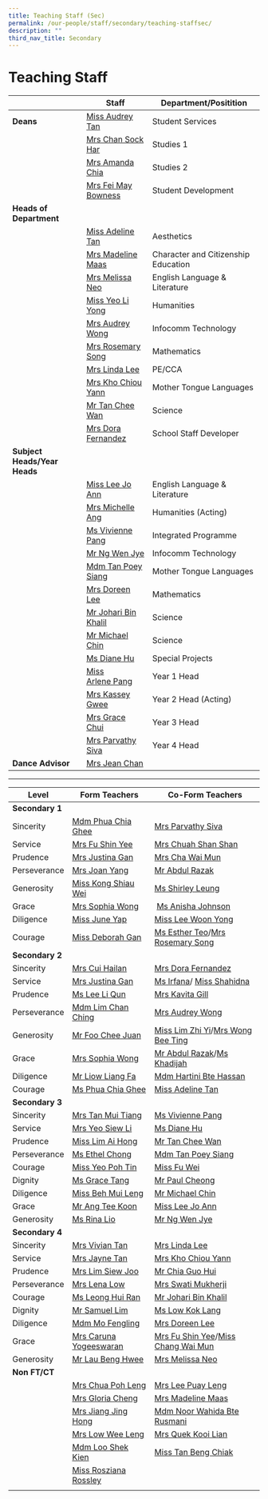 ```yaml
---
title: Teaching Staff (Sec)
permalink: /our-people/staff/secondary/teaching-staffsec/
description: ""
third_nav_title: Secondary
---
```

# **Teaching Staff**

|  	| Staff 	| Department/Positition 	|
|---	|---	|---	|
| **Deans** | [Miss Audrey Tan](mailto:tan_lee_lian_audrey@moe.edu.sg) | Student Services |
| | [Mrs Chan Sock Har](mailto:lim_sock_har@moe.edu.sg) | Studies 1 |
| | [Mrs Amanda Chia](mailto:Amanda_Sim@moe.edu.sg) | Studies 2 | 
| | [Mrs Fei May Bowness](mailto:wong_fei_may@moe.edu.sg) | Student Development |
| **Heads of Department** | | | | 
| | [Miss Adeline Tan](mailto:tan_li_jen_adeline@moe.edu.sg) | Aesthetics |
| | [Mrs Madeline Maas](mailto:yeo_beow_keat_madeline@moe.edu.sg) | Character and Citizenship Education |
| | [Mrs Melissa Neo](mailto:melissa_neo-ang@moe.edu.sg) | English Language & Literature |
| | [Miss Yeo Li Yong](mailto:Yeo_li_yong@moe.edu.sg) | Humanities |
| | [Mrs Audrey Wong](mailto:tan_mei_ling_audrey@moe.edu.sg) | Infocomm Technology |
| | [Mrs Rosemary Song](mailto:rosemary_tang@moe.edu.sg) | Mathematics |
|  | [Mrs Linda Lee](mailto:khoo_beng_gek_linda@moe.edu.sg) | PE/CCA |
| | [Mrs Kho Chiou Yann](mailto:lim_chiou_yann@moe.edu.sg) | Mother Tongue Languages |
| | [Mr Tan Chee Wan](mailto:tan_chee_wan@moe.edu.sg) | Science |
| | [Mrs Dora Fernandez](mailto:dora_maria_choo@moe.edu.sg) | School Staff Developer |
| **Subject Heads/Year Heads** | | 
| | [Miss Lee Jo Ann](mailto:lee_jo_ann@moe.edu.sg) | English Language & Literature |
| | [Mrs Michelle Ang](mailto:Ng_mei_yin_michelle@moe.edu.sg) | Humanities (Acting) |
| | [Ms Vivienne Pang](mailto:pang_kailing_vivienne@moe.edu.sg) | Integrated Programme |
| | [Mr Ng Wen Jye](mailto:Ng_wen_jye@moe.edu.sg) | Infocomm Technology |
| | [Mdm Tan Poey Siang](mailto:tan_poey_siang@moe.edu.sg) | Mother Tongue Languages |
| | [Mrs Doreen Lee](mailto:lau_ying_ying@moe.edu.sg) | Mathematics |
| | [Mr Johari Bin Khalil](mailto:johari_khalil@moe.edu.sg) | Science |
| | [Mr Michael Chin](mailto:chin_sian_woon_michael@moe.edu.sg) | Science |
| | [Ms Diane Hu](mailto:hu_yu_hua_diane@moe.edu.sg) | Special Projects |
| | [Miss Arlene Pang](mailto:pang_xuehui_arlene@moe.edu.sg) | Year 1 Head |
| | [Mrs Kassey Gwee](mailto:kassey_heng@moe.edu.sg) | Year 2 Head (Acting) |
| | [Mrs Grace Chui](mailto:grace_tan_kok_eng@moe.edu.sg) | Year 3 Head |
| | [Mrs Parvathy Siva](mailto:parvathy_vegadasalam@moe.edu.sg) | Year 4 Head |
| **Dance Advisor** | [Mrs Jean Chan](mailto:Jean_Chan@moe.edu.sg) |

--------------------------------------------------------------------


| Level 	| Form Teachers 	| Co-Form Teachers 	|
|---	|---	|---	|
| **Secondary 1** |     |     | 
|Sincerity | [Mdm Phua Chia Ghee](mailto:parvathy_vegadasalam@moe.edu.sg) | [Mrs Parvathy Siva](mailto:parvathy_vegadasalam@moe.edu.sg) |
|Service | [Mrs Fu Shin Yee](mailto:parvathy_vegadasalam@moe.edu.sg) | [Mrs Chuah Shan Shan](mailto:parvathy_vegadasalam@moe.edu.sg) |
| Prudence | [Mrs Justina Gan](mailto:joan_chan_lee_hiang@moe.edu.sg) | [Mrs Cha Wai Mun](mailto:vijayabharathy_veeravarman@moe.edu.sg) |
| Perseverance | [Mrs Joan Yang](mailto:maryanty_mohtar@moe.edu.sg) | [Mr Abdul Razak](mailto:low_shu_jun_shirlyn@moe.edu.sg) |
| Generosity | [Miss Kong Shiau Wei](mailto:kong_shiau_wei@moe.edu.sg) | [Ms Shirley Leung](mailto:nur-ashiqin_hasbollah@moe.edu.sg) |
| Grace | [Mrs Sophia Wong](mailto:kong_shiau_wei@moe.edu.sg) |  [Ms Anisha Johnson](mailto:li_youjie@moe.edu.sg) |
| Diligence | [Miss June Yap](mailto:yap_geok_ching_june@moe.edu.sg) | [Miss Lee Woon Yong](mailto:lee_woon_yong@moe.edu.sg)  |
| Courage | [Miss Deborah Gan](mailto:deborah_gan_li_chuen@moe.edu.sg) | [Ms Esther Teo](mailto:esther_teo_lek_ong@moe.edu.sg)/[Mrs Rosemary Song](mailto:rosemary_tang@moe.edu.sg) |
| **Secondary 2** |    |    | 
| Sincerity | [Mrs Cui Hailan](mailto:ng_shan_shan@moe.edu.sg) | [Mrs Dora Fernandez](mailto:dora_maria_choo@moe.edu.sg) |
| Service | [Mrs Justina Gan](mailto:foo_ai_chien_justina@moe.edu.sg) | [Ms Irfana](mailto:irfana_begum_shaik_fareed@moe.edu.sg)/ [Miss Shahidna](mailto:raja_nurr_shahidna@moe.edu.sg) |
| Prudence | [Ms Lee Li Qun](mailto:lee_li_qun@moe.edu.sg) | [Mrs Kavita Gill](mailto:kavita_deep_kaur_hundal@moe.edu.sg) |
| Perseverance | [Mdm Lim Chan Ching](mailto:lim_chan_ching@moe.edu.sg) | [Mrs Audrey Wong](mailto:tan_mei_ling_audrey@moe.edu.sg) |
| Generosity | [Mr Foo Chee Juan](mailto:foo_chee_juan@moe.edu.sg) | [Miss Lim Zhi Yi](mailto:lim_zhi_yi@moe.edu.sg)/[Mrs Wong Bee Ting](mailto:lim_bee_ting@moe.edu.sg) |
| Grace | [Mrs Sophia Wong](mailto:cheng_jin_ting_sophia@moe.edu.sg) | [Mr Abdul Razak](mailto:abdul_razak@moe.edu.sg)/[Ms Khadijah](mailto:khadijah_aziz_rahman@moe.edu.sg) |
| Diligence | [Mr Liow Liang Fa](mailto:LIOW_Liang_Fa@moe.edu.sg) | [Mdm Hartini Bte Hassan](mailto:hartini_hassan@moe.edu.sg) |
| Courage | [Ms Phua Chia Ghee](mailto:Phua_chia_ghee@moe.edu.sg) | [Miss Adeline Tan](mailto:tan_li_jen_adeline@moe.edu.sg) |
| **Secondary 3** |     |      | 
|Sincerity | [Mrs Tan Mui Tiang](mailto:lim_mui_tiang@moe.edu.sg) | [Ms Vivienne Pang](mailto:pang_kailing_vivienne@moe.edu.sg) |
| Service | [Mrs Yeo Siew Li](mailto:seow_siew_li@moe.edu.sg) | [Ms Diane Hu](mailto:hu_yu_hua_diane@moe.edu.sg) |
| Prudence | [Miss Lim Ai Hong](mailto:lim_ai_hong@moe.edu.sg) | [Mr Tan Chee Wan](mailto:tan_chee_wan@moe.edu.sg) |
| Perseverance | [Ms Ethel Chong](mailto:ethel_chong_ai_leng@moe.edu.sg) | [Mdm Tan Poey Siang](mailto:tan_poey_siang@moe.edu.sg) |
| Courage | [Miss Yeo Poh Tin](mailto:yeo_poh_tin@moe.edu.sg) | [Miss Fu Wei](mailto:fu_wei@moe.edu.sg) |
| Dignity | [Ms Grace Tang](mailto:grace_tang@moe.edu.sg) | [Mr Paul Cheong](mailto:cheong_kam_seng_paul@moe.edu.sg) |
| Diligence | [Miss Beh Mui Leng](mailto:beh_mui_leng@moe.edu.sg) | [Mr Michael Chin](mailto:chin_sian_woon_michael@moe.edu.sg) |
| Grace | [Mr Ang Tee Koon](mailto:ang_tee_koon@moe.edu.sg) | [Miss Lee Jo Ann](mailto:lee_jo_ann@moe.edu.sg) |
| Generosity | [Ms Rina Lio](mailto:lio_su-mein_rina@moe.edu.sg) | [Mr Ng Wen Jye](mailto:Ng_wen_jye@moe.edu.sg) |
| **Secondary 4** |    |    |    
| Sincerity | [Mrs Vivian Tan](mailto:low_vivian@moe.edu.sg) | [Mrs Linda Lee](mailto:khoo_beng_gek_linda@moe.edu.sg) |
| Service | [Mrs Jayne Tan](mailto:jayne_ruth_lim_ying@moe.edu.sg) | [Mrs Kho Chiou Yann](mailto:lim_chiou_yann@moe.edu.sg) |
| Prudence | [Mrs Lim Siew Joo](mailto:heng_siew_joo@moe.edu.sg) | [Mr Chia Guo Hui](mailto:%20chia_guo_hui@moe.edu.sg) |
| Perseverance | [Mrs Lena Low](mailto:lena_lim_a@moe.edu.sg) | [Mrs Swati Mukherji](mailto:swati_mukherji@moe.edu.sg) |
| Courage | [Ms Leong Hui Ran](mailto:leong_hui_ran@moe.edu.sg) | [Mr Johari Bin Khalil](mailto:johari_khalil@moe.edu.sg) |
| Dignity | [Mr Samuel Lim](mailto:lim_ting_lih@moe.edu.sg) | [Ms Low Kok Lang](mailto:low_kok_lang@moe.edu.sg) |
| Diligence | [Mdm Mo Fengling](mailto:mo_feng_ling@moe.edu.sg) | [Mrs Doreen Lee](mailto:lau_ying_ying@moe.edu.sg) |
| Grace | [Mrs Caruna Yogeeswaran](mailto:caruna_sothi@moe.edu.sg) | [Mrs Fu Shin Yee](mailto:wong_shin_yee@moe.edu.sg)/[Miss Chang Wai Mun](mailto:chang_wai_mun@moe.edu.sg) |
| Generosity | [Mr Lau Beng Hwee](mailto:lau_beng_hwee@moe.edu.sg) | [Mrs Melissa Neo](mailto:melissa_neo-ang@moe.edu.sg) |
| **Non FT/CT** |  |  |  |
|  | [Mrs Chua Poh Leng](mailto:oh_poh_leng_a@moe.edu.sg) | [Mrs Lee Puay Leng](mailto:ong_puay_leng@moe.edu.sg) |
|  | [Mrs Gloria Cheng](mailto:gloria_cheng@moe.edu.sg) | [Mrs Madeline Maas](mailto:yeo_beow_keat_madeline@moe.edu.sg) |
|  | [Mrs Jiang Jing Hong](mailto:wang_jing_hong@moe.edu.sg) | [Mdm Noor Wahida Bte Rusmani](mailto:noor_wahida_rusmani@moe.edu.sg) |
|  | [Mrs Low Wee Leng](mailto:sim_wee_leng@moe.edu.sg)  | [Mrs Quek Kooi Lian](mailto:ng_kooi_lian@moe.edu.sg) |
|  | [Mdm Loo Shek Kien](mailto:loo_shek_kien@moe.edu.sg) | [Miss Tan Beng Chiak](mailto:tan_beng_chiak@moe.edu.sg) |
|  | [Miss Rosziana Rossley](mailto:rosziana_bibi_rossley@moe.edu.sg) |  |
|  |  |  |